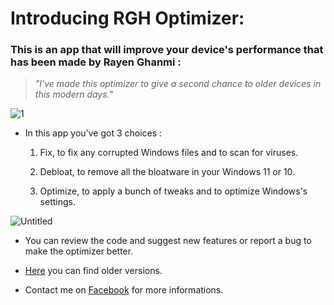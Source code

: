 # Introducing RGH Optimizer:

### This is an app that will improve your device's performance that has been made by Rayen Ghanmi :

> _"I've made this optimizer to give a second chance to older devices in this modern days."_

![1](https://user-images.githubusercontent.com/108760398/186448238-94ae635d-847b-4ea1-9a8d-f9dd7fb38d64.jpg)

* In this app you've got 3 choices :

  1. Fix, to fix any corrupted Windows files and to scan for viruses.

  2. Debloat, to remove all the bloatware in your Windows 11 or 10.

  3. Optimize, to apply a bunch of tweaks and to optimize Windows's settings.

![Untitled](https://user-images.githubusercontent.com/108760398/187079006-6a19943d-2e0c-4179-9bf9-3903598d7fd8.png)

* You can review the code and suggest new features or report a bug to make the optimizer better.

* [Here](https://github.com/RayenGhanmi/Windows-Optimizer-By-RGH/releases) you can find older versions.

* Contact me on [Facebook](https://www.facebook.com/GhanmiRayen22) for more informations.
